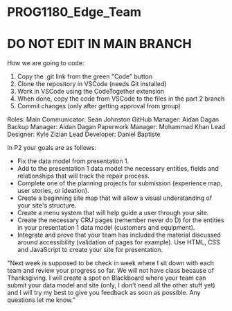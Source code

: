# PROG1180_Edge_Team
# DO NOT EDIT IN MAIN BRANCH

How we are going to code:
1. Copy the .git link from the green "Code" button
2. Clone the repository in VSCode (needs Git installed)
3. Work in VSCode using the CodeTogether extension
4. When done, copy the code from VSCode to the files in the part 2 branch
5. Commit changes (only after getting approval from group)

Roles:
Main Communicator: Sean Johnston
GitHub Manager: Aidan Dagan
Backup Manager: Aidan Dagan
Paperwork Manager: Mohammad Khan
Lead Designer: Kyle Zizian
Lead Developer: Daniel Baptiste

In P2 your goals are as follows:
 - Fix the data model from presentation 1.
 - Add to the presentation 1 data model the necessary entities, fields and relationships that will track the repair process.
 - Complete one of the planning projects for submission (experience map, user stories, or ideation).
 - Create a beginning site map that will allow a visual understanding of your site's structure.
 - Create a menu system that will help guide a user through your site.
 - Create the necessary CRU pages (remember never do D) for the entities in your presentation 1 data model (customers and equipment).
 - Integrate and prove that your team has included the material discussed around accessibility (validation of pages for example).
Use HTML, CSS and JavaScript to create your site for presentation.

"Next week is supposed to be check in week where I sit down with each team and review your progress so far. We will not have class because of Thanksgiving.
I will create a spot on Blackboard where your team can submit your data model and site (only, I don't need all the other stuff yet) and I will try my best to give you feedback as soon as possible.
Any questions let me know."
